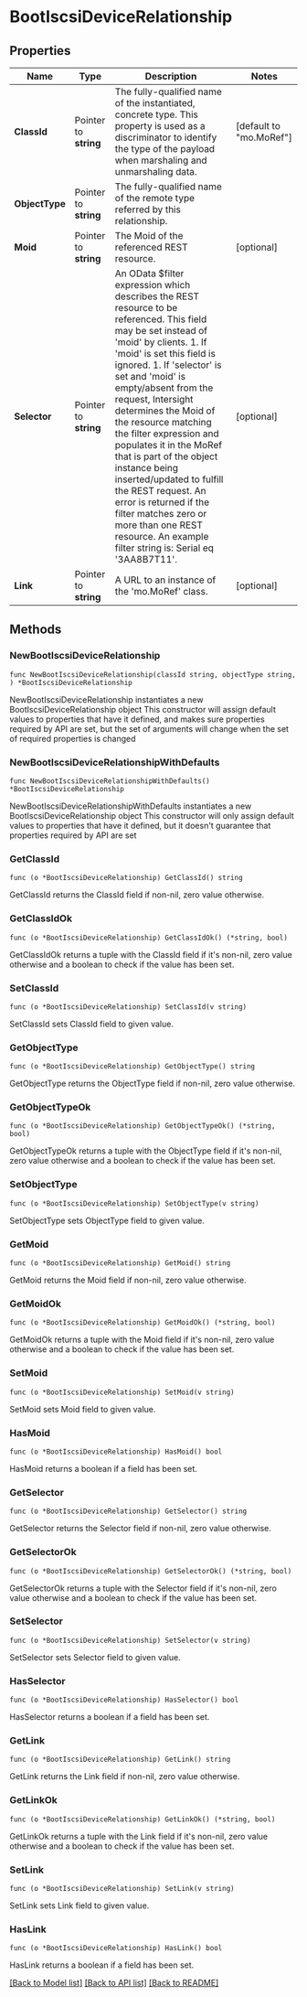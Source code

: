 # BootIscsiDeviceRelationship

## Properties

Name | Type | Description | Notes
------------ | ------------- | ------------- | -------------
**ClassId** | Pointer to **string** | The fully-qualified name of the instantiated, concrete type. This property is used as a discriminator to identify the type of the payload when marshaling and unmarshaling data. | [default to "mo.MoRef"]
**ObjectType** | Pointer to **string** | The fully-qualified name of the remote type referred by this relationship. | 
**Moid** | Pointer to **string** | The Moid of the referenced REST resource. | [optional] 
**Selector** | Pointer to **string** | An OData $filter expression which describes the REST resource to be referenced. This field may be set instead of &#39;moid&#39; by clients. 1. If &#39;moid&#39; is set this field is ignored. 1. If &#39;selector&#39; is set and &#39;moid&#39; is empty/absent from the request, Intersight determines the Moid of the resource matching the filter expression and populates it in the MoRef that is part of the object instance being inserted/updated to fulfill the REST request. An error is returned if the filter matches zero or more than one REST resource. An example filter string is: Serial eq &#39;3AA8B7T11&#39;. | [optional] 
**Link** | Pointer to **string** | A URL to an instance of the &#39;mo.MoRef&#39; class. | [optional] 

## Methods

### NewBootIscsiDeviceRelationship

`func NewBootIscsiDeviceRelationship(classId string, objectType string, ) *BootIscsiDeviceRelationship`

NewBootIscsiDeviceRelationship instantiates a new BootIscsiDeviceRelationship object
This constructor will assign default values to properties that have it defined,
and makes sure properties required by API are set, but the set of arguments
will change when the set of required properties is changed

### NewBootIscsiDeviceRelationshipWithDefaults

`func NewBootIscsiDeviceRelationshipWithDefaults() *BootIscsiDeviceRelationship`

NewBootIscsiDeviceRelationshipWithDefaults instantiates a new BootIscsiDeviceRelationship object
This constructor will only assign default values to properties that have it defined,
but it doesn't guarantee that properties required by API are set

### GetClassId

`func (o *BootIscsiDeviceRelationship) GetClassId() string`

GetClassId returns the ClassId field if non-nil, zero value otherwise.

### GetClassIdOk

`func (o *BootIscsiDeviceRelationship) GetClassIdOk() (*string, bool)`

GetClassIdOk returns a tuple with the ClassId field if it's non-nil, zero value otherwise
and a boolean to check if the value has been set.

### SetClassId

`func (o *BootIscsiDeviceRelationship) SetClassId(v string)`

SetClassId sets ClassId field to given value.


### GetObjectType

`func (o *BootIscsiDeviceRelationship) GetObjectType() string`

GetObjectType returns the ObjectType field if non-nil, zero value otherwise.

### GetObjectTypeOk

`func (o *BootIscsiDeviceRelationship) GetObjectTypeOk() (*string, bool)`

GetObjectTypeOk returns a tuple with the ObjectType field if it's non-nil, zero value otherwise
and a boolean to check if the value has been set.

### SetObjectType

`func (o *BootIscsiDeviceRelationship) SetObjectType(v string)`

SetObjectType sets ObjectType field to given value.


### GetMoid

`func (o *BootIscsiDeviceRelationship) GetMoid() string`

GetMoid returns the Moid field if non-nil, zero value otherwise.

### GetMoidOk

`func (o *BootIscsiDeviceRelationship) GetMoidOk() (*string, bool)`

GetMoidOk returns a tuple with the Moid field if it's non-nil, zero value otherwise
and a boolean to check if the value has been set.

### SetMoid

`func (o *BootIscsiDeviceRelationship) SetMoid(v string)`

SetMoid sets Moid field to given value.

### HasMoid

`func (o *BootIscsiDeviceRelationship) HasMoid() bool`

HasMoid returns a boolean if a field has been set.

### GetSelector

`func (o *BootIscsiDeviceRelationship) GetSelector() string`

GetSelector returns the Selector field if non-nil, zero value otherwise.

### GetSelectorOk

`func (o *BootIscsiDeviceRelationship) GetSelectorOk() (*string, bool)`

GetSelectorOk returns a tuple with the Selector field if it's non-nil, zero value otherwise
and a boolean to check if the value has been set.

### SetSelector

`func (o *BootIscsiDeviceRelationship) SetSelector(v string)`

SetSelector sets Selector field to given value.

### HasSelector

`func (o *BootIscsiDeviceRelationship) HasSelector() bool`

HasSelector returns a boolean if a field has been set.

### GetLink

`func (o *BootIscsiDeviceRelationship) GetLink() string`

GetLink returns the Link field if non-nil, zero value otherwise.

### GetLinkOk

`func (o *BootIscsiDeviceRelationship) GetLinkOk() (*string, bool)`

GetLinkOk returns a tuple with the Link field if it's non-nil, zero value otherwise
and a boolean to check if the value has been set.

### SetLink

`func (o *BootIscsiDeviceRelationship) SetLink(v string)`

SetLink sets Link field to given value.

### HasLink

`func (o *BootIscsiDeviceRelationship) HasLink() bool`

HasLink returns a boolean if a field has been set.


[[Back to Model list]](../README.md#documentation-for-models) [[Back to API list]](../README.md#documentation-for-api-endpoints) [[Back to README]](../README.md)


